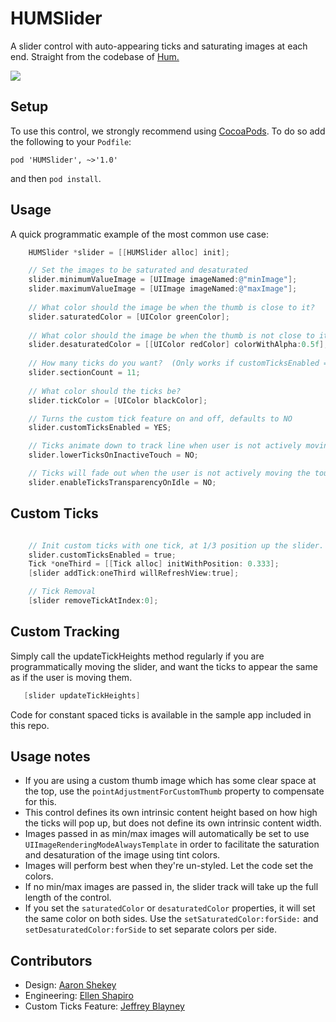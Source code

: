 HUMSlider
=========

A slider control with auto-appearing ticks and saturating images at each end. Straight from the codebase of [Hum.](http://justhum.com)

![](slider_in_action.gif)

## Setup

To use this control, we strongly recommend using [CocoaPods](http://cocoapods.org). To do so add the following to your `Podfile`:  

```
pod 'HUMSlider', ~>'1.0'
```

and then `pod install`. 

## Usage

A quick programmatic example of the most common use case: 

```objectivec
    HUMSlider *slider = [[HUMSlider alloc] init];

    // Set the images to be saturated and desaturated
    slider.minimumValueImage = [UIImage imageNamed:@"minImage"];
    slider.maximumValueImage = [UIImage imageNamed:@"maxImage"];
    
    // What color should the image be when the thumb is close to it?
    slider.saturatedColor = [UIColor greenColor];
    
    // What color should the image be when the thumb is not close to it?
    slider.desaturatedColor = [[UIColor redColor] colorWithAlpha:0.5f]; 
    
    // How many ticks do you want?  (Only works if customTicksEnabled == false)
    slider.sectionCount = 11;
    
    // What color should the ticks be?
    slider.tickColor = [UIColor blackColor];    

    // Turns the custom tick feature on and off, defaults to NO
    slider.customTicksEnabled = YES;

    // Ticks animate down to track line when user is not actively moving the slider. Defaults to YES
    slider.lowerTicksOnInactiveTouch = NO; 

    // Ticks will fade out when the user is not actively moving the touch slider. Defaults to YES
    slider.enableTicksTransparencyOnIdle = NO; 
```

## Custom Ticks

```objectivec

    // Init custom ticks with one tick, at 1/3 position up the slider. If adding many, refresh view on final addition.
    slider.customTicksEnabled = true;
    Tick *oneThird = [[Tick alloc] initWithPosition: 0.333];
    [slider addTick:oneThird willRefreshView:true];

    // Tick Removal
    [slider removeTickAtIndex:0];
```

## Custom Tracking

Simply call the updateTickHeights method regularly if you are programmatically
  moving the slider, and want the ticks to appear the same as if the user is moving them.

```objectivec
   [slider updateTickHeights]
```


Code for constant spaced ticks is available in the sample app included in this repo. 

## Usage notes

- If you are using a custom thumb image which has some clear space at the top, use the `pointAdjustmentForCustomThumb` property to compensate for this. 
- This control defines its own intrinsic content height based on how high the ticks will pop up, but does not define its own intrinsic content width. 
- Images passed in as min/max images will automatically be set to use `UIImageRenderingModeAlwaysTemplate` in order to facilitate the saturation and desaturation of the image using tint colors.
- Images will perform best when they're un-styled. Let the code set the colors. 
- If no min/max images are passed in, the slider track will take up the full length of the control. 
- If you set the `saturatedColor` or `desaturatedColor` properties, it will set the same color on both sides. Use the `setSaturatedColor:forSide:` and `setDesaturatedColor:forSide` to set separate colors per side. 


## Contributors

- Design: [Aaron Shekey](http://github.com/aaronshekey)
- Engineering: [Ellen Shapiro](http://github.com/designatednerd)
- Custom Ticks Feature: [Jeffrey Blayney](https://github.com/thejeff77)